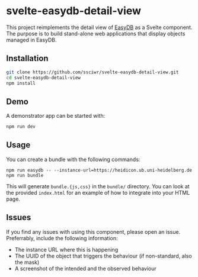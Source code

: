 # svelte-easydb-detail-view

This project reimplements the detail view of [EasyDB](https://www.programmfabrik.de/easydb/) as a Svelte component.
The purpose is to build stand-alone web applications that display objects managed in EasyDB.

## Installation

```bash
git clone https://github.com/ssciwr/svelte-easydb-detail-view.git
cd svelte-easydb-detail-view
npm install
```

## Demo

A demonstrator app can be started with:

```bash
npm run dev
```

## Usage

You can create a bundle with the following commands:
```
npm run easydb -- --instance-url=https://heidicon.ub.uni-heidelberg.de
npm run bundle
```

This will generate `bundle.{js,css}` in the `bundle/` directory. You can look at the provided
`index.html` for an example of how to integrate into your HTML page.

## Issues

If you find any issues with using this component, please open an issue.
Preferrably, include the following information:

* The instance URL where this is happening
* The UUID of the object that triggers the behaviour (if non-standard, also the mask)
* A screenshot of the intended and the observed behaviour
